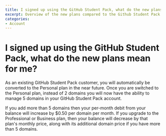 ```yaml
---
title: I signed up using the GitHub Student Pack, what do the new plans mean for me?
excerpt: Overview of the new plans compared to the Github Student Pack plan.
categories:
- Account
---
```


# I signed up using the GitHub Student Pack, what do the new plans mean for me?

As an existing GitHub Student Pack customer, you will automatically be converted to the Personal plan in the near future. Once you are switched to the Personal plan, instead of 2 domains you will now have the ability to manage 5 domains in your GitHub Student Pack account.

If you add more than 5 domains then your per-month debit from your balance will increase by $0.50 per domain per month. If you upgrade to the Professional or Business plan, then your balance will decrease by that plan's monthly price, along with its additional domain price if you have more than 5 domains.
